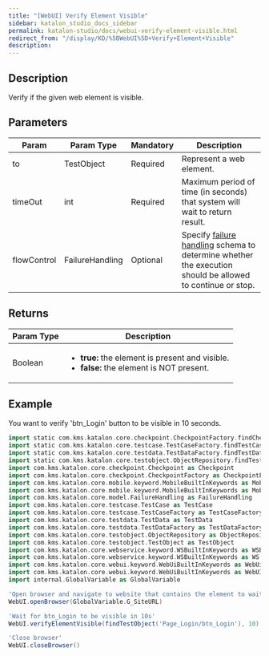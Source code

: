 ```yaml
---
title: "[WebUI] Verify Element Visible" 
sidebar: katalon_studio_docs_sidebar
permalink: katalon-studio/docs/webui-verify-element-visible.html 
redirect_from: "/display/KD/%5BWebUI%5D+Verify+Element+Visible" 
description: 
---
```

Description
-----------

Verify if the given web element is visible.

Parameters
----------

<table><thead><tr><th>Param</th><th>Param Type</th><th>Mandatory</th><th>Description</th></tr></thead><tbody><tr><td>to</td><td>TestObject</td><td>Required</td><td>Represent a web element.</td></tr><tr><td><span>timeOut&nbsp;</span></td><td><span>int&nbsp;</span></td><td>Required</td><td><span>Maximum period of time (in seconds) that system will wait to return result.</span></td></tr><tr><td><span>flowControl</span></td><td><span>FailureHandling</span></td><td>Optional</td><td><span>Spec</span>ify <a href="https://docs.katalon.com/x/qAAM" rel="nofollow">failure handling</a> schema to determine whether the execution should be allowed to continue or stop.</td></tr></tbody></table>

Returns
-------

<table><thead><tr><th>Param Type</th><th>Description</th></tr></thead><tbody><tr><td><span>Boolean</span></td><td><ul><li><strong>true:</strong>&nbsp;the element is present<span>&nbsp;and visible.</span></li><li><strong>false:</strong> the element is NOT present.</li></ul></td></tr></tbody></table>

Example
-------

You want to verify 'btn_Login' button to be visible in 10 seconds.

```groovy
import static com.kms.katalon.core.checkpoint.CheckpointFactory.findCheckpoint
import static com.kms.katalon.core.testcase.TestCaseFactory.findTestCase
import static com.kms.katalon.core.testdata.TestDataFactory.findTestData
import static com.kms.katalon.core.testobject.ObjectRepository.findTestObject
import com.kms.katalon.core.checkpoint.Checkpoint as Checkpoint
import com.kms.katalon.core.checkpoint.CheckpointFactory as CheckpointFactory
import com.kms.katalon.core.mobile.keyword.MobileBuiltInKeywords as MobileBuiltInKeywords
import com.kms.katalon.core.mobile.keyword.MobileBuiltInKeywords as Mobile
import com.kms.katalon.core.model.FailureHandling as FailureHandling
import com.kms.katalon.core.testcase.TestCase as TestCase
import com.kms.katalon.core.testcase.TestCaseFactory as TestCaseFactory
import com.kms.katalon.core.testdata.TestData as TestData
import com.kms.katalon.core.testdata.TestDataFactory as TestDataFactory
import com.kms.katalon.core.testobject.ObjectRepository as ObjectRepository
import com.kms.katalon.core.testobject.TestObject as TestObject
import com.kms.katalon.core.webservice.keyword.WSBuiltInKeywords as WSBuiltInKeywords
import com.kms.katalon.core.webservice.keyword.WSBuiltInKeywords as WS
import com.kms.katalon.core.webui.keyword.WebUiBuiltInKeywords as WebUiBuiltInKeywords
import com.kms.katalon.core.webui.keyword.WebUiBuiltInKeywords as WebUI
import internal.GlobalVariable as GlobalVariable

'Open browser and navigate to website that contains the element to wait for'
WebUI.openBrowser(GlobalVariable.G_SiteURL)

'Wait for btn_Login to be visible in 10s'
WebUI.verifyElementVisible(findTestObject('Page_Login/btn_Login'), 10)

'Close browser'
WebUI.closeBrowser()
```